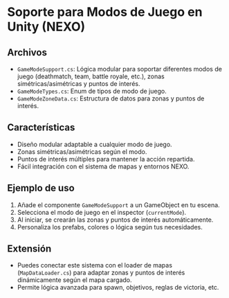 # Soporte para Modos de Juego en Unity (NEXO)

## Archivos
- `GameModeSupport.cs`: Lógica modular para soportar diferentes modos de juego (deathmatch, team, battle royale, etc.), zonas simétricas/asimétricas y puntos de interés.
- `GameModeTypes.cs`: Enum de tipos de modo de juego.
- `GameModeZoneData.cs`: Estructura de datos para zonas y puntos de interés.

## Características
- Diseño modular adaptable a cualquier modo de juego.
- Zonas simétricas/asimétricas según el modo.
- Puntos de interés múltiples para mantener la acción repartida.
- Fácil integración con el sistema de mapas y entornos NEXO.

## Ejemplo de uso
1. Añade el componente `GameModeSupport` a un GameObject en tu escena.
2. Selecciona el modo de juego en el inspector (`currentMode`).
3. Al iniciar, se crearán las zonas y puntos de interés automáticamente.
4. Personaliza los prefabs, colores o lógica según tus necesidades.

## Extensión
- Puedes conectar este sistema con el loader de mapas (`MapDataLoader.cs`) para adaptar zonas y puntos de interés dinámicamente según el mapa cargado.
- Permite lógica avanzada para spawn, objetivos, reglas de victoria, etc.
